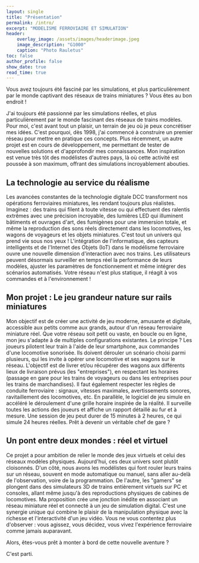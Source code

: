 ```yaml
---
layout: single
title: "Présentation"
permalink: /intro/
excerpt: "MODELISME FERROVIAIRE ET SIMULATION"
header:
    overlay_image: /assets/images/headerimage.jpeg
    image_description: "G1000"
    caption: "Photo Rauletus"
toc: false
author_profile: false
show_date: true
read_time: true
---
```


Vous avez toujours été fasciné par les simulations, et plus particulièrement par le monde captivant des réseaux de trains miniatures ? Vous êtes au bon endroit !

J'ai toujours été passionné par les simulations réelles, et plus particulièrement par le monde fascinant des réseaux de trains modèles. Pour moi, c'est avant tout un plaisir, un terrain de jeu où je peux concrétiser mes idées. C'est pourquoi, dès 1998, j'ai commencé à construire un premier réseau pour mettre en pratique ces concepts. Plus récemment, un autre projet est en cours de développement, me permettant de tester de nouvelles solutions et d'approfondir mes connaissances. Mon inspiration est venue très tôt des modélistes d'autres pays, là où cette activité est poussée à son maximum, offrant des simulations incroyablement abouties.

## La technologie au service du réalisme
Les avancées constantes de la technologie digitale DCC transforment nos opérations ferroviaires miniatures, les rendant toujours plus réalistes. Imaginez : des trains qui filent à toute vitesse ou qui effectuent des ralentis extrêmes avec une précision incroyable, des lumières LED qui illuminent bâtiments et ouvrages d'art, des fumigènes pour une immersion totale, et même la reproduction des sons réels directement dans les locomotives, les wagons de voyageurs et les objets miniatures. C'est tout un univers qui prend vie sous nos yeux !
L'intégration de l'informatique, des capteurs intelligents et de l'Internet des Objets (IoT) dans le modélisme ferroviaire ouvre une nouvelle dimension d'interaction avec nos trains. Les utilisateurs peuvent désormais surveiller en temps réel la performance de leurs modèles, ajuster les paramètres de fonctionnement et même intégrer des scénarios automatisés. Votre réseau n'est plus statique, il réagit à vos commandes et à l'environnement !

## Mon projet : Le jeu grandeur nature sur rails miniatures
Mon objectif est de créer une activité de jeu moderne, amusante et digitale, accessible aux petits comme aux grands, autour d'un réseau ferroviaire miniature réel. Que votre réseau soit petit ou vaste, en boucle ou en ligne, mon jeu s'adapte à de multiples configurations existantes.
Le principe ? Les joueurs pilotent leur train à l'aide de leur smartphone, aux commandes d'une locomotive sonorisée. Ils doivent dérouler un scénario choisi parmi plusieurs, qui les invite à opérer une locomotive et ses wagons sur le réseau. L'objectif est de livrer et/ou récupérer des wagons aux différents lieux de livraison prévus (les "entreprises"), en respectant les horaires (passage en gare pour les trains de voyageurs ou dans les entreprises pour les trains de marchandises). Il faut également respecter les règles de conduite ferroviaire : signaux, vitesses maximales, avertissements sonores, ravitaillement des locomotives, etc.
En parallèle, le logiciel de jeu simule en accéléré le déroulement d'une grille horaire inspirée de la réalité. Il surveille toutes les actions des joueurs et affiche un rapport détaillé au fur et à mesure. Une session de jeu peut durer de 15 minutes à 2 heures, ce qui simule 24 heures réelles. Prêt à devenir un véritable chef de gare ?

## Un pont entre deux mondes : réel et virtuel
Ce projet a pour ambition de relier le monde des jeux virtuels et celui des réseaux modèles physiques. Aujourd'hui, ces deux univers sont plutôt cloisonnés. D'un côté, nous avons les modélistes qui font rouler leurs trains sur un réseau, souvent en mode automatique ou manuel, sans aller au-delà de l'observation, voire de la programmation. De l'autre, les "gamers" se plongent dans des simulateurs 3D de trains entièrement virtuels sur PC et consoles, allant même jusqu'à des reproductions physiques de cabines de locomotives.
Ma proposition crée une jonction inédite en associant un réseau miniature réel et connecté à un jeu de simulation digital. C'est une synergie unique qui combine le plaisir de la manipulation physique avec la richesse et l'interactivité d'un jeu vidéo. Vous ne vous contentez plus d'observer : vous agissez, vous décidez, vous vivez l'expérience ferroviaire comme jamais auparavant.

Alors, êtes-vous prêt à monter à bord de cette nouvelle aventure ?

C'est parti.

